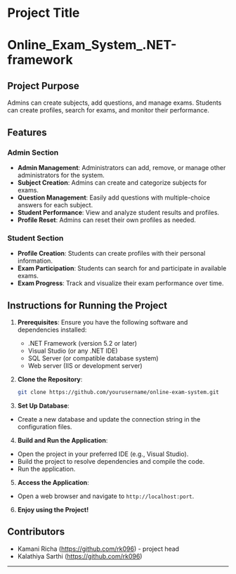 # Project Title
# Online_Exam_System_.NET-framework

## Project Purpose
Admins can create subjects, add questions, and manage exams. Students can create profiles, search for exams, and monitor their performance.

## Features

### Admin Section
- **Admin Management**: Administrators can add, remove, or manage other administrators for the system.
- **Subject Creation**: Admins can create and categorize subjects for exams.
- **Question Management**: Easily add questions with multiple-choice answers for each subject.
- **Student Performance**: View and analyze student results and profiles.
- **Profile Reset**: Admins can reset their own profiles as needed.

### Student Section
- **Profile Creation**: Students can create profiles with their personal information.
- **Exam Participation**: Students can search for and participate in available exams.
- **Exam Progress**: Track and visualize their exam performance over time.

## Instructions for Running the Project
1. **Prerequisites**: Ensure you have the following software and dependencies installed:
   - .NET Framework (version 5.2 or later)
   - Visual Studio (or any .NET IDE)
   - SQL Server (or compatible database system)
   - Web server (IIS or development server)

2. **Clone the Repository**:
   ```sh
   git clone https://github.com/yourusername/online-exam-system.git

3. **Set Up Database**:
- Create a new database and update the connection string in the configuration files.

4. **Build and Run the Application**:
- Open the project in your preferred IDE (e.g., Visual Studio).
- Build the project to resolve dependencies and compile the code.
- Run the application.

5. **Access the Application**:
- Open a web browser and navigate to `http://localhost:port`.

6. **Enjoy using the Project!**

## Contributors
- Kamani Richa (https://github.com/rk096) - project head
- Kalathiya Sarthi (https://github.com/rk096) 

---
